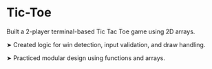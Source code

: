 # Tic-Toe
Built a 2-player terminal-based Tic Tac Toe game using 2D arrays.

➤ Created logic for win detection, input validation, and draw handling.

➤ Practiced modular design using functions and arrays.
